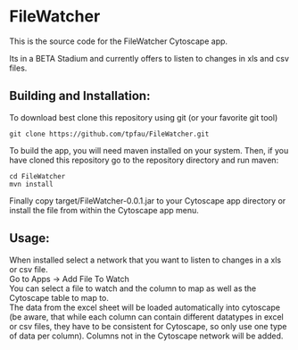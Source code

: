 # FileWatcher
This is the source code for the FileWatcher Cytoscape app.

Its in a BETA Stadium and currently offers to listen to changes in xls and csv files.

## Building and Installation:

To download best clone this repository using git (or your favorite git tool)
```
git clone https://github.com/tpfau/FileWatcher.git 
```
To build the app, you will need maven installed on your system. Then, if you have cloned this repository go to the repository directory and run maven:

```
cd FileWatcher
mvn install
```

Finally copy target/FileWatcher-0.0.1.jar to your Cytoscape app directory or install the file from within the Cytoscape app menu.

## Usage:

When installed select a network that you want to listen to changes in a xls or csv file.  
Go to Apps -> Add File To Watch  
You can select a file to watch and the column to map as well as the Cytoscape table to map to.  
The data from the excel sheet will be loaded automatically into cytoscape (be aware, that while each column can contain different datatypes in excel or csv files, they have to be consistent for Cytoscape, so only use one type of data per column).
Columns not in the Cytoscape network will be added.
